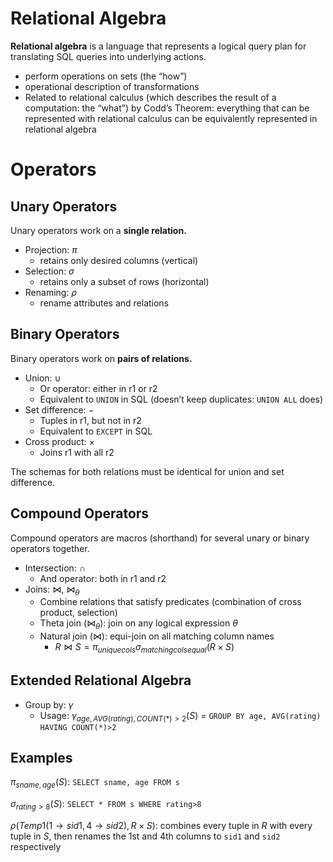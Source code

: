 # Relational Algebra

**Relational algebra** is a language that represents a logical query plan for translating SQL queries into underlying actions.

- perform operations on sets (the “how”)
- operational description of transformations
- Related to relational calculus (which describes the result of a computation: the “what”) by Codd’s Theorem: everything that can be represented with relational calculus can be equivalently represented in relational algebra

# Operators

## Unary Operators

Unary operators work on a **single relation.** 

- Projection: $\pi$
    - retains only desired columns (vertical)
- Selection: $\sigma$
    - retains only a subset of rows (horizontal)
- Renaming: $\rho$
    - rename attributes and relations

## Binary Operators

Binary operators work on **pairs of relations.** 

- Union: $\cup$
    - Or operator: either in r1 or r2
    - Equivalent to `UNION` in SQL (doesn’t keep duplicates: `UNION ALL` does)
- Set difference:  $-$
    - Tuples in r1, but not in r2
    - Equivalent to `EXCEPT` in SQL
- Cross product: $\times$
    - Joins r1 with all r2

The schemas for both relations must be identical for union and set difference.

## Compound Operators

Compound operators are macros (shorthand) for several unary or binary operators together.

- Intersection: $\cap$
    - And operator: both in r1 and r2
- Joins: $\bowtie$, $\Join_\theta$
    - Combine relations that satisfy predicates (combination of cross product, selection)
    - Theta join ($\Join_{\theta}$): join on any logical expression $\theta$
    - Natural join ($\Join$): equi-join on all matching column names
        - $R \Join S = \pi_{unique cols} \sigma_{matching cols equal}(R \times S)$

## Extended Relational Algebra

- Group by: $\gamma$
    - Usage: $\gamma_{age, AVG(rating),COUNT(*)>2}(S)$ = `GROUP BY age, AVG(rating) HAVING COUNT(*)>2`

## Examples

$\pi_{sname,age}(S)$: `SELECT sname, age FROM s`

$\sigma_{rating>8}(S)$: `SELECT * FROM s WHERE rating>8`

$\rho(Temp1(1 \to sid1, 4 \to sid2), R \times S)$: combines every tuple in $R$ with every tuple in $S$, then renames the 1st and 4th columns to `sid1` and `sid2` respectively